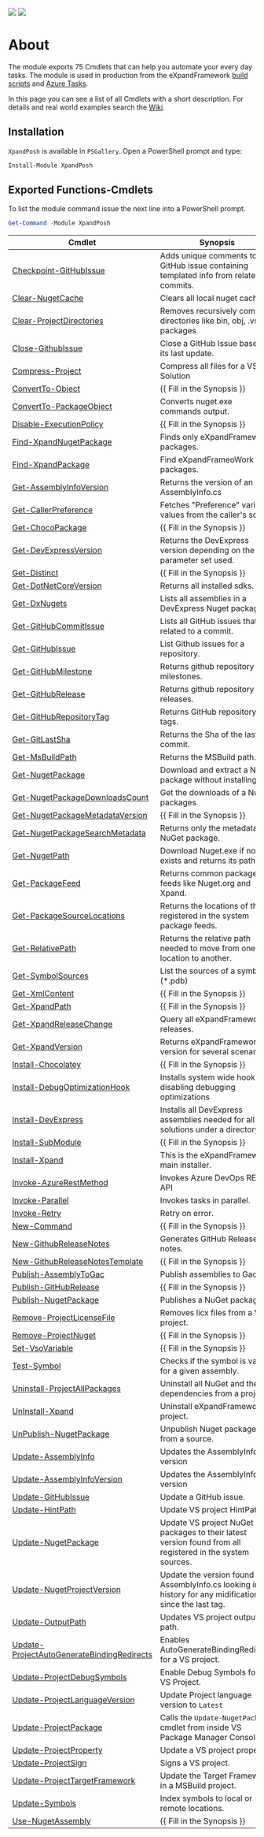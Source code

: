 [![](https://img.shields.io/powershellgallery/v/XpandPosh.svg?style=flat)](https://www.powershellgallery.com/packages/XpandPosh) [![](https://img.shields.io/powershellgallery/dt/XpandPosh.svg?style=flat)](https://www.powershellgallery.com/packages/XpandPosh)
# About
The module exports 75 Cmdlets that can help you automate your every day tasks. The module is used in production from the eXpandFramework [build scripts](https://github.com/eXpandFramework/eXpand/blob/master/Support/Build/Build.ps1) and [Azure Tasks](https://github.com/eXpandFramework/Azure-Tasks).

In this page you can see a list of all Cmdlets with a short description. For details and real world examples search the [Wiki](https://github.com/eXpandFramework/XpandPosh/wiki).
## Installation
`XpandPosh` is available in `PSGallery`. Open a PowerShell prompt and type:
```ps1
Install-Module XpandPosh
```
## Exported Functions-Cmdlets
To list the module command issue the next line into a PowerShell prompt.
```ps1
Get-Command -Module XpandPosh
```
|Cmdlet|Synopsis|
|---|---|
|[Checkpoint-GitHubIssue](https://github.com/eXpandFramework/XpandPosh/wiki/Checkpoint-GitHubIssue)|Adds unique comments to a GitHub issue containing templated info from related commits.|
|[Clear-NugetCache](https://github.com/eXpandFramework/XpandPosh/wiki/Clear-NugetCache)|Clears all local nuget caches.|
|[Clear-ProjectDirectories](https://github.com/eXpandFramework/XpandPosh/wiki/Clear-ProjectDirectories)|Removes recursively common directories like bin, obj, .vs, packages|
|[Close-GithubIssue](https://github.com/eXpandFramework/XpandPosh/wiki/Close-GithubIssue)|Close a GitHub Issue based on its last update.|
|[Compress-Project](https://github.com/eXpandFramework/XpandPosh/wiki/Compress-Project)|Compress all files for a VS Solution|
|[ConvertTo-Object](https://github.com/eXpandFramework/XpandPosh/wiki/ConvertTo-Object)|{{ Fill in the Synopsis }}|
|[ConvertTo-PackageObject](https://github.com/eXpandFramework/XpandPosh/wiki/ConvertTo-PackageObject)|Converts nuget.exe commands output.|
|[Disable-ExecutionPolicy](https://github.com/eXpandFramework/XpandPosh/wiki/Disable-ExecutionPolicy)|{{ Fill in the Synopsis }}|
|[Find-XpandNugetPackage](https://github.com/eXpandFramework/XpandPosh/wiki/Find-XpandNugetPackage)|Finds only eXpandFramework packages.|
|[Find-XpandPackage](https://github.com/eXpandFramework/XpandPosh/wiki/Find-XpandPackage)|Find eXpandFrameoWork only packages.|
|[Get-AssemblyInfoVersion](https://github.com/eXpandFramework/XpandPosh/wiki/Get-AssemblyInfoVersion)|Returns the version of an AssemblyInfo.cs|
|[Get-CallerPreference](https://github.com/eXpandFramework/XpandPosh/wiki/Get-CallerPreference)|Fetches "Preference" variable values from the caller's scope.|
|[Get-ChocoPackage](https://github.com/eXpandFramework/XpandPosh/wiki/Get-ChocoPackage)|{{ Fill in the Synopsis }}|
|[Get-DevExpressVersion](https://github.com/eXpandFramework/XpandPosh/wiki/Get-DevExpressVersion)|Returns the DevExpress version depending on the parameter set used.|
|[Get-Distinct](https://github.com/eXpandFramework/XpandPosh/wiki/Get-Distinct)|{{ Fill in the Synopsis }}|
|[Get-DotNetCoreVersion](https://github.com/eXpandFramework/XpandPosh/wiki/Get-DotNetCoreVersion)|Returns all installed sdks.|
|[Get-DxNugets](https://github.com/eXpandFramework/XpandPosh/wiki/Get-DxNugets)|Lists all assemblies in a DevExpress Nuget package.|
|[Get-GitHubCommitIssue](https://github.com/eXpandFramework/XpandPosh/wiki/Get-GitHubCommitIssue)|Lists all GitHub issues that related to a commit.|
|[Get-GitHubIssue](https://github.com/eXpandFramework/XpandPosh/wiki/Get-GitHubIssue)|List Github issues for a repository.|
|[Get-GitHubMilestone](https://github.com/eXpandFramework/XpandPosh/wiki/Get-GitHubMilestone)|Returns github repository milestones.|
|[Get-GitHubRelease](https://github.com/eXpandFramework/XpandPosh/wiki/Get-GitHubRelease)|Returns github repository releases.|
|[Get-GitHubRepositoryTag](https://github.com/eXpandFramework/XpandPosh/wiki/Get-GitHubRepositoryTag)|Returns GitHub repository tags.|
|[Get-GitLastSha](https://github.com/eXpandFramework/XpandPosh/wiki/Get-GitLastSha)|Returns the Sha of the last git commit.|
|[Get-MsBuildPath](https://github.com/eXpandFramework/XpandPosh/wiki/Get-MsBuildPath)|Returns the MSBuild path.|
|[Get-NugetPackage](https://github.com/eXpandFramework/XpandPosh/wiki/Get-NugetPackage)|Download and extract a NuGet package without installing it.|
|[Get-NugetPackageDownloadsCount](https://github.com/eXpandFramework/XpandPosh/wiki/Get-NugetPackageDownloadsCount)|Get the downloads of a NuGet packages|
|[Get-NugetPackageMetadataVersion](https://github.com/eXpandFramework/XpandPosh/wiki/Get-NugetPackageMetadataVersion)|{{ Fill in the Synopsis }}|
|[Get-NugetPackageSearchMetadata](https://github.com/eXpandFramework/XpandPosh/wiki/Get-NugetPackageSearchMetadata)|Returns only the metadata of a NuGet package.|
|[Get-NugetPath](https://github.com/eXpandFramework/XpandPosh/wiki/Get-NugetPath)|Download Nuget.exe if not exists and returns its path.|
|[Get-PackageFeed](https://github.com/eXpandFramework/XpandPosh/wiki/Get-PackageFeed)|Returns common package feeds like Nuget.org and Xpand.|
|[Get-PackageSourceLocations](https://github.com/eXpandFramework/XpandPosh/wiki/Get-PackageSourceLocations)|Returns the locations of the registered in the system package feeds.|
|[Get-RelativePath](https://github.com/eXpandFramework/XpandPosh/wiki/Get-RelativePath)|Returns the relative path needed to move from one location to another.|
|[Get-SymbolSources](https://github.com/eXpandFramework/XpandPosh/wiki/Get-SymbolSources)|List the sources of a symbol (*.pdb)|
|[Get-XmlContent](https://github.com/eXpandFramework/XpandPosh/wiki/Get-XmlContent)|{{ Fill in the Synopsis }}|
|[Get-XpandPath](https://github.com/eXpandFramework/XpandPosh/wiki/Get-XpandPath)|{{ Fill in the Synopsis }}|
|[Get-XpandReleaseChange](https://github.com/eXpandFramework/XpandPosh/wiki/Get-XpandReleaseChange)|Query all eXpandFramework releases.|
|[Get-XpandVersion](https://github.com/eXpandFramework/XpandPosh/wiki/Get-XpandVersion)|Returns eXpandFramework version for several scenarios.|
|[Install-Chocolatey](https://github.com/eXpandFramework/XpandPosh/wiki/Install-Chocolatey)|{{ Fill in the Synopsis }}|
|[Install-DebugOptimizationHook](https://github.com/eXpandFramework/XpandPosh/wiki/Install-DebugOptimizationHook)|Installs system wide hook for disabling debugging optimizations|
|[Install-DevExpress](https://github.com/eXpandFramework/XpandPosh/wiki/Install-DevExpress)|Installs all DevExpress assemblies needed for all solutions under a directory.|
|[Install-SubModule](https://github.com/eXpandFramework/XpandPosh/wiki/Install-SubModule)|{{ Fill in the Synopsis }}|
|[Install-Xpand](https://github.com/eXpandFramework/XpandPosh/wiki/Install-Xpand)|This is the eXpandFramework main installer.|
|[Invoke-AzureRestMethod](https://github.com/eXpandFramework/XpandPosh/wiki/Invoke-AzureRestMethod)|Invokes Azure DevOps REST API|
|[Invoke-Parallel](https://github.com/eXpandFramework/XpandPosh/wiki/Invoke-Parallel)|Invokes tasks in parallel.|
|[Invoke-Retry](https://github.com/eXpandFramework/XpandPosh/wiki/Invoke-Retry)|Retry on error.|
|[New-Command](https://github.com/eXpandFramework/XpandPosh/wiki/New-Command)|{{ Fill in the Synopsis }}|
|[New-GithubReleaseNotes](https://github.com/eXpandFramework/XpandPosh/wiki/New-GithubReleaseNotes)|Generates GitHub Release notes.|
|[New-GithubReleaseNotesTemplate](https://github.com/eXpandFramework/XpandPosh/wiki/New-GithubReleaseNotesTemplate)|{{ Fill in the Synopsis }}|
|[Publish-AssemblyToGac](https://github.com/eXpandFramework/XpandPosh/wiki/Publish-AssemblyToGac)|Publish assemblies to Gac.|
|[Publish-GitHubRelease](https://github.com/eXpandFramework/XpandPosh/wiki/Publish-GitHubRelease)|{{ Fill in the Synopsis }}|
|[Publish-NugetPackage](https://github.com/eXpandFramework/XpandPosh/wiki/Publish-NugetPackage)|Publishes a NuGet package.|
|[Remove-ProjectLicenseFile](https://github.com/eXpandFramework/XpandPosh/wiki/Remove-ProjectLicenseFile)|Removes licx files from a VS project.|
|[Remove-ProjectNuget](https://github.com/eXpandFramework/XpandPosh/wiki/Remove-ProjectNuget)|{{ Fill in the Synopsis }}|
|[Set-VsoVariable](https://github.com/eXpandFramework/XpandPosh/wiki/Set-VsoVariable)|{{ Fill in the Synopsis }}|
|[Test-Symbol](https://github.com/eXpandFramework/XpandPosh/wiki/Test-Symbol)|Checks if the symbol is valid for a given assembly.|
|[Uninstall-ProjectAllPackages](https://github.com/eXpandFramework/XpandPosh/wiki/Uninstall-ProjectAllPackages)|Uninstall all NuGet and their dependencies from a project.|
|[UnInstall-Xpand](https://github.com/eXpandFramework/XpandPosh/wiki/UnInstall-Xpand)|Uninstall eXpandFramework project.|
|[UnPublish-NugetPackage](https://github.com/eXpandFramework/XpandPosh/wiki/UnPublish-NugetPackage)|Unpublish Nuget packages from a source.|
|[Update-AssemblyInfo](https://github.com/eXpandFramework/XpandPosh/wiki/Update-AssemblyInfo)|Updates the AssemblyInfo.cs version|
|[Update-AssemblyInfoVersion](https://github.com/eXpandFramework/XpandPosh/wiki/Update-AssemblyInfoVersion)|Updates the AssemblyInfo.cs version|
|[Update-GitHubIssue](https://github.com/eXpandFramework/XpandPosh/wiki/Update-GitHubIssue)|Update a GitHub issue.|
|[Update-HintPath](https://github.com/eXpandFramework/XpandPosh/wiki/Update-HintPath)|Update VS project HintPath.|
|[Update-NugetPackage](https://github.com/eXpandFramework/XpandPosh/wiki/Update-NugetPackage)|Update VS project NuGet packages to their latest version found from all registered in the system sources.|
|[Update-NugetProjectVersion](https://github.com/eXpandFramework/XpandPosh/wiki/Update-NugetProjectVersion)|Update the version found in AssemblyInfo.cs looking in Git history for any midification since the last tag.|
|[Update-OutputPath](https://github.com/eXpandFramework/XpandPosh/wiki/Update-OutputPath)|Updates VS project output path.|
|[Update-ProjectAutoGenerateBindingRedirects](https://github.com/eXpandFramework/XpandPosh/wiki/Update-ProjectAutoGenerateBindingRedirects)|Enables AutoGenerateBindingRedirects for a VS project.|
|[Update-ProjectDebugSymbols](https://github.com/eXpandFramework/XpandPosh/wiki/Update-ProjectDebugSymbols)|Enable Debug Symbols for a VS Project.|
|[Update-ProjectLanguageVersion](https://github.com/eXpandFramework/XpandPosh/wiki/Update-ProjectLanguageVersion)|Update Project language version to `Latest`|
|[Update-ProjectPackage](https://github.com/eXpandFramework/XpandPosh/wiki/Update-ProjectPackage)|Calls the `Update-NugetPackage` cmdlet from inside VS Package Manager Console|
|[Update-ProjectProperty](https://github.com/eXpandFramework/XpandPosh/wiki/Update-ProjectProperty)|Update a VS project property.|
|[Update-ProjectSign](https://github.com/eXpandFramework/XpandPosh/wiki/Update-ProjectSign)|Signs a VS project.|
|[Update-ProjectTargetFramework](https://github.com/eXpandFramework/XpandPosh/wiki/Update-ProjectTargetFramework)|Update the Target Framework in a MSBuild project.|
|[Update-Symbols](https://github.com/eXpandFramework/XpandPosh/wiki/Update-Symbols)|Index symbols to local or remote locations.|
|[Use-NugetAssembly](https://github.com/eXpandFramework/XpandPosh/wiki/Use-NugetAssembly)|{{ Fill in the Synopsis }}|
 

